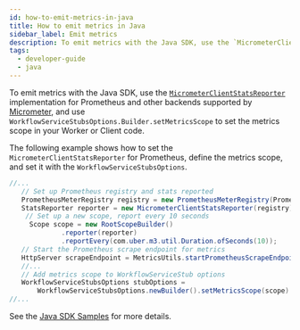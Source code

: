 ```yaml
---
id: how-to-emit-metrics-in-java
title: How to emit metrics in Java
sidebar_label: Emit metrics
description: To emit metrics with the Java SDK, use the `MicrometerClientStatsReporter` implementation for Prometheus and other backends supported by Micrometer, and use `WorkflowServiceStubsOptions.Builder.setMetricsScope` to set the metrics scope in your Worker or Client code.
tags:
  - developer-guide
  - java
---
```


To emit metrics with the Java SDK, use the [`MicrometerClientStatsReporter`](https://github.com/temporalio/sdk-java/blob/55ee7894aec427d7e384c3519732bdd61119961a/src/main/java/io/temporal/common/reporter/MicrometerClientStatsReporter.java#L34) implementation for Prometheus and other backends supported by [Micrometer](https://micrometer.io/docs), and use `WorkflowServiceStubsOptions.Builder.setMetricsScope` to set the metrics scope in your Worker or Client code.

The following example shows how to set the `MicrometerClientStatsReporter` for Prometheus, define the metrics scope, and set it with the `WorkflowServiceStubsOptions`.

```java
//...
   // Set up Prometheus registry and stats reported
   PrometheusMeterRegistry registry = new PrometheusMeterRegistry(PrometheusConfig.DEFAULT);
   StatsReporter reporter = new MicrometerClientStatsReporter(registry);
    // Set up a new scope, report every 10 seconds
     Scope scope = new RootScopeBuilder()
             .reporter(reporter)
             .reportEvery(com.uber.m3.util.Duration.ofSeconds(10));
   // Start the Prometheus scrape endpoint for metrics
   HttpServer scrapeEndpoint = MetricsUtils.startPrometheusScrapeEndpoint(registry, 8081);
   //...
   // Add metrics scope to WorkflowServiceStub options
   WorkflowServiceStubsOptions stubOptions =
       WorkflowServiceStubsOptions.newBuilder().setMetricsScope(scope).build();
//...
```

See the [Java SDK Samples](https://github.com/temporalio/samples-java/tree/main/src/main/java/io/temporal/samples/metrics) for more details.
